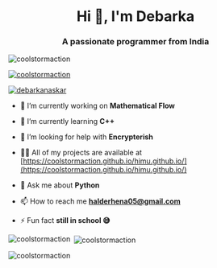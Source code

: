 <h1 align="center">Hi 👋, I'm Debarka</h1>
<h3 align="center">A passionate programmer from India</h3>

<p align="left"> <img src="https://komarev.com/ghpvc/?username=coolstormaction&label=Profile%20views&color=0e75b6&style=flat" alt="coolstormaction" /> </p>

<p align="left"> <a href="https://github.com/ryo-ma/github-profile-trophy"><img src="https://github-profile-trophy.vercel.app/?username=coolstormaction" alt="coolstormaction" /></a> </p>

<p align="left"> <a href="https://twitter.com/debarkanaskar" target="blank"><img src="https://img.shields.io/twitter/follow/debarkanaskar?logo=twitter&style=for-the-badge" alt="debarkanaskar" /></a> </p>

- 🔭 I’m currently working on **Mathematical Flow**

- 🌱 I’m currently learning **C++**

- 🤝 I’m looking for help with **Encrypterish**

- 👨‍💻 All of my projects are available at [https://coolstormaction.github.io/himu.github.io/](https://coolstormaction.github.io/himu.github.io/)

- 💬 Ask me about **Python**

- 📫 How to reach me **halderhena05@gmail.com**

- ⚡ Fun fact **still in school 😅**

<p><img align="left" src="https://github-readme-stats.vercel.app/api/top-langs?username=coolstormaction&show_icons=true&locale=en&layout=compact" alt="coolstormaction" /></p>

<p>&nbsp;<img align="center" src="https://github-readme-stats.vercel.app/api?username=coolstormaction&show_icons=true&locale=en" alt="coolstormaction" /></p>

<p><img align="center" src="https://github-readme-streak-stats.herokuapp.com/?user=coolstormaction&" alt="coolstormaction" /></p>
